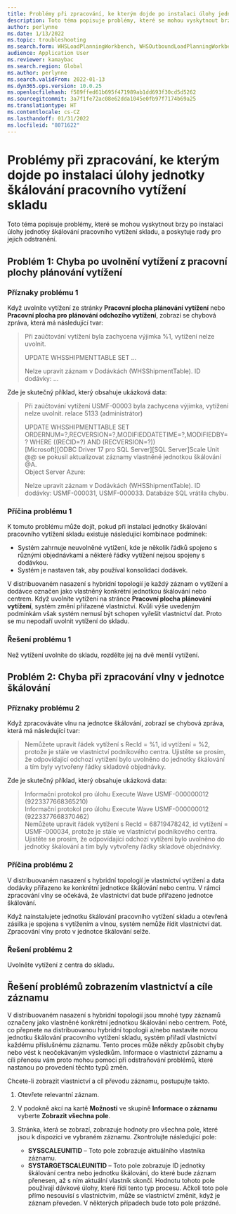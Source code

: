 ```yaml
---
title: Problémy při zpracování, ke kterým dojde po instalaci úlohy jednotky škálování pracovního vytížení skladu
description: Toto téma popisuje problémy, které se mohou vyskytnout brzy po instalaci úlohy jednotky škálování pracovního vytížení skladu, a poskytuje rady pro jejich odstranění.
author: perlynne
ms.date: 1/13/2022
ms.topic: troubleshooting
ms.search.form: WHSLoadPlanningWorkbench, WHSOutboundLoadPlanningWorkbench
audience: Application User
ms.reviewer: kamaybac
ms.search.region: Global
ms.author: perlynne
ms.search.validFrom: 2022-01-13
ms.dyn365.ops.version: 10.0.25
ms.openlocfilehash: f589ffed61b695f471989ab1dd693f30cd5d5262
ms.sourcegitcommit: 3a7f1fe72ac08e62dda1045e0fb97f7174b69a25
ms.translationtype: HT
ms.contentlocale: cs-CZ
ms.lasthandoff: 01/31/2022
ms.locfileid: "8071622"
---
```

# <a name="processing-issues-occur-after-a-scale-unit-warehouse-workload-is-installed"></a>Problémy při zpracování, ke kterým dojde po instalaci úlohy jednotky škálování pracovního vytížení skladu

Toto téma popisuje problémy, které se mohou vyskytnout brzy po instalaci úlohy jednotky škálování pracovního vytížení skladu, a poskytuje rady pro jejich odstranění.

## <a name="issue-1-error-after-a-load-is-released-from-a-load-planning-workbench"></a>Problém 1: Chyba po uvolnění vytížení z pracovní plochy plánování vytížení

### <a name="symptoms-of-issue-1"></a>Příznaky problému 1

Když uvolníte vytížení ze stránky **Pracovní plocha plánování vytížení** nebo **Pracovní plocha pro plánování odchozího vytížení**, zobrazí se chybová zpráva, která má následující tvar:

> Při zaúčtování vytížení byla zachycena výjimka %1, vytížení nelze uvolnit.
> 
> UPDATE WHSSHIPMENTTABLE SET ...
> 
> Nelze upravit záznam v Dodávkách (WHSShipmentTable). ID dodávky: ...

Zde je skutečný příklad, který obsahuje ukázková data:

> Při zaúčtování vytížení USMF-00003 byla zachycena výjimka, vytížení nelze uvolnit.
relace 5133 (administrátor)
>
> UPDATE WHSSHIPMENTTABLE SET ORDERNUM=?,RECVERSION=?,MODIFIEDDATETIME=?,MODIFIEDBY=? WHERE ((RECID=?) AND (RECVERSION=?))  
> [Microsoft][ODBC Driver 17 pro SQL Server][SQL Server]Scale Unit @@ se pokusil aktualizovat záznamy vlastněné jednotkou škálování @A.  
> Object Server Azure:
>
> Nelze upravit záznam v Dodávkách (WHSShipmentTable). ID dodávky: USMF-000031, USMF-000033. Databáze SQL vrátila chybu.

### <a name="cause-of-issue-1"></a>Příčina problému 1

K tomuto problému může dojít, pokud při instalaci jednotky škálování pracovního vytížení skladu existuje následující kombinace podmínek:

- Systém zahrnuje neuvolněné vytížení, kde je několik řádků spojeno s různými objednávkami a některé řádky vytížení nejsou spojeny s dodávkou.
- Systém je nastaven tak, aby používal konsolidaci dodávek.

V distribuovaném nasazení s hybridní topologií je každý záznam o vytížení a dodávce označen jako vlastněný konkrétní jednotkou škálování nebo centrem. Když uvolníte vytížení na stránce **Pracovní plocha plánování vytížení**, systém změní přiřazené vlastnictví. Kvůli výše uvedeným podmínkám však systém nemusí být schopen vyřešit vlastnictví dat. Proto se mu nepodaří uvolnit vytížení do skladu.

### <a name="resolution-of-issue-1"></a>Řešení problému 1

Než vytížení uvolníte do skladu, rozdělte jej na dvě menší vytížení.

## <a name="issue-2-error-while-a-wave-is-processed-on-a-scale-unit"></a>Problém 2: Chyba při zpracování vlny v jednotce škálování

### <a name="symptoms-of-issue-2"></a>Příznaky problému 2

Když zpracováváte vlnu na jednotce škálování, zobrazí se chybová zpráva, která má následující tvar:

> Nemůžete upravit řádek vytížení s RecId = %1, id vytížení = %2, protože je stále ve vlastnictví podnikového centra. Ujistěte se prosím, že odpovídající odchozí vytížení bylo uvolněno do jednotky škálování a tím byly vytvořeny řádky skladové objednávky.

Zde je skutečný příklad, který obsahuje ukázková data:

> Informační protokol pro úlohu Execute Wave USMF-000000012 (9223377668365210)  
> Informační protokol pro úlohu Execute Wave USMF-000000012 (9223377668370462)  
> Nemůžete upravit řádek vytížení s RecId = 68719478242, id vytížení = USMF-000034, protože je stále ve vlastnictví podnikového centra. Ujistěte se prosím, že odpovídající odchozí vytížení bylo uvolněno do jednotky škálování a tím byly vytvořeny řádky skladové objednávky.

### <a name="cause-of-issue-2"></a>Příčina problému 2

V distribuovaném nasazení s hybridní topologií je vlastnictví vytížení a data dodávky přiřazeno ke konkrétní jednotkce škálování nebo centru. V rámci zpracování vlny se očekává, že vlastnictví dat bude přiřazeno jednotce škálování.

Když nainstalujete jednotku škálování pracovního vytížení skladu a otevřená zásilka je spojena s vytížením a vlnou, systém nemůže řídit vlastnictví dat. Zpracování vlny proto v jednotce škálování selže.

### <a name="resolution-of-issue-2"></a>Řešení problému 2

Uvolněte vytížení z centra do skladu.

## <a name="troubleshoot-issues-by-viewing-a-records-ownership-and-destination"></a>Řešení problémů zobrazením vlastnictví a cíle záznamu

V distribuovaném nasazení s hybridní topologií jsou mnohé typy záznamů označeny jako vlastněné konkrétní jednotkou škálování nebo centrem. Poté, co přepnete na distribuovanou hybridní topologii a/nebo nastavíte novou jednotku škálování pracovního vytížení skladu, systém přiřadí vlastnictví každému příslušnému záznamu. Tento proces může někdy způsobit chyby nebo vést k neočekávaným výsledkům. Informace o vlastnictví záznamu a cíli přenosu vám proto mohou pomoci při odstraňování problémů, které nastanou po provedení těchto typů změn.

Chcete-li zobrazit vlastnictví a cíl převodu záznamu, postupujte takto.

1. Otevřete relevantní záznam.
1. V podokně akcí na kartě **Možnosti** ve skupině **Informace o záznamu** vyberte **Zobrazit všechna pole**.
1. Stránka, která se zobrazí, zobrazuje hodnoty pro všechna pole, které jsou k dispozici ve vybraném záznamu. Zkontrolujte následující pole:

    - **SYSSCALEUNITID** – Toto pole zobrazuje aktuálního vlastníka záznamu.
    - **SYSTARGETSCALEUNITID** – Toto pole zobrazuje ID jednotky škálování centra nebo jednotku škálování, do které bude záznam přenesen, až s ním aktuální vlastník skončí. Hodnotu tohoto pole používají dávkové úlohy, které řídí tento typ procesu. Ačkoli toto pole přímo nesouvisí s vlastnictvím, může se vlastnictví změnit, když je záznam převeden. V některých případech bude toto pole prázdné.
